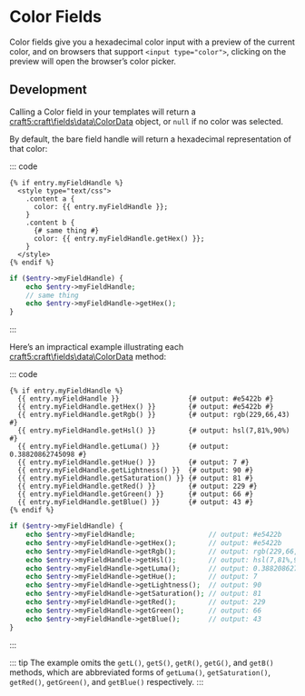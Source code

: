 # Color Fields

Color fields give you a hexadecimal color input with a preview of the current color, and on browsers that support `<input type="color">`, clicking on the preview will open the browser’s color picker.

## Development

Calling a Color field in your templates will return a <craft5:craft\fields\data\ColorData> object, or `null` if no color was selected.

By default, the bare field handle will return a hexadecimal representation of that color:

::: code
```twig
{% if entry.myFieldHandle %}
  <style type="text/css">
    .content a {
      color: {{ entry.myFieldHandle }};
    }
    .content b {
      {# same thing #}
      color: {{ entry.myFieldHandle.getHex() }};
    }
  </style>
{% endif %}
```
```php
if ($entry->myFieldHandle) {
    echo $entry->myFieldHandle;
    // same thing
    echo $entry->myFieldHandle->getHex();
}
```
:::

Here’s an impractical example illustrating each <craft5:craft\fields\data\ColorData> method:

::: code
```twig
{% if entry.myFieldHandle %}
  {{ entry.myFieldHandle }}                 {# output: #e5422b #}
  {{ entry.myFieldHandle.getHex() }}        {# output: #e5422b #}
  {{ entry.myFieldHandle.getRgb() }}        {# output: rgb(229,66,43) #}
  {{ entry.myFieldHandle.getHsl() }}        {# output: hsl(7,81%,90%) #}
  {{ entry.myFieldHandle.getLuma() }}       {# output: 0.38820862745098 #}
  {{ entry.myFieldHandle.getHue() }}        {# output: 7 #}
  {{ entry.myFieldHandle.getLightness() }}  {# output: 90 #}
  {{ entry.myFieldHandle.getSaturation() }} {# output: 81 #}
  {{ entry.myFieldHandle.getRed() }}        {# output: 229 #}
  {{ entry.myFieldHandle.getGreen() }}      {# output: 66 #}
  {{ entry.myFieldHandle.getBlue() }}       {# output: 43 #}
{% endif %}
```
```php
if ($entry->myFieldHandle) {
    echo $entry->myFieldHandle;                  // output: #e5422b
    echo $entry->myFieldHandle->getHex();        // output: #e5422b
    echo $entry->myFieldHandle->getRgb();        // output: rgb(229,66,43)
    echo $entry->myFieldHandle->getHsl();        // output: hsl(7,81%,90%)
    echo $entry->myFieldHandle->getLuma();       // output: 0.38820862745098
    echo $entry->myFieldHandle->getHue();        // output: 7
    echo $entry->myFieldHandle->getLightness();  // output: 90
    echo $entry->myFieldHandle->getSaturation(); // output: 81
    echo $entry->myFieldHandle->getRed();        // output: 229
    echo $entry->myFieldHandle->getGreen();      // output: 66
    echo $entry->myFieldHandle->getBlue();       // output: 43
}
```
:::

::: tip
The example omits the `getL()`, `getS()`, `getR()`, `getG()`, and `getB()` methods, which are abbreviated forms of `getLuma()`, `getSaturation()`, `getRed()`, `getGreen()`, and `getBlue()` respectively.
:::
